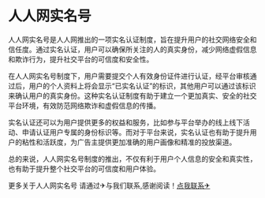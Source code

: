 # 人人网实名号

人人网实名号是人人网推出的一项实名认证制度，旨在提升用户的社交网络安全和信任度。通过实名认证，用户可以确保所关注的人的真实身份，减少网络虚假信息和欺诈行为，提升社交平台的可信度和安全性。

在人人网实名号制度下，用户需要提交个人有效身份证件进行认证，经平台审核通过后，用户的个人资料上将会显示“已实名认证”的标识，其他用户可以通过该标识来确认用户的真实身份。这种实名认证制度有助于建立一个更加真实、安全的社交平台环境，有效防范网络欺诈和虚假信息的传播。

实名认证还可以为用户提供更多的权益和服务，比如参与平台举办的线上线下活动、申请认证用户专属的身份标识等。而对于平台来说，实名认证也有助于提升用户的粘性和活跃度，为广告主提供更加准确的用户画像和精准的投放渠道。

总的来说，人人网实名号制度的推出，不仅有利于用户个人信息的安全和真实性，也有助于提升整个社交平台的可信度和用户体验。

更多关于人人网实名号 请通过✈与我们联系,感谢阅读！[点我联系✈](https://www.G208.com)